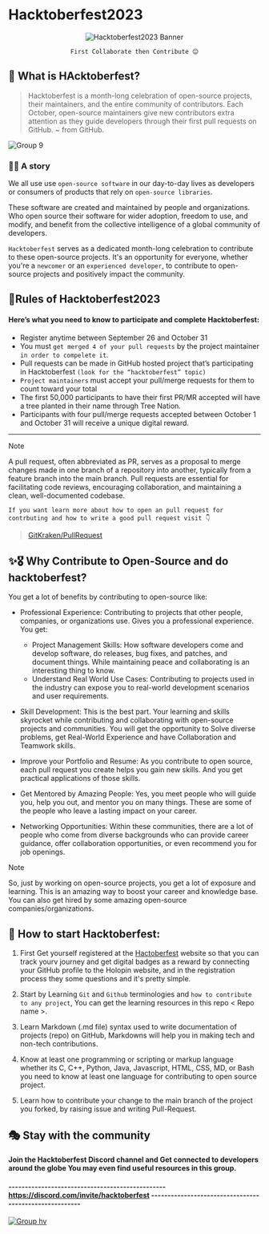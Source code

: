 # Hacktoberfest2023

<div align="center">
  
![Hacktoberfest2023 Banner](https://github.com/ClubToCode/Hacktoberfest2023/assets/97173586/062e4d15-9fc5-4cb1-9852-00cfbdc80b29)

 `First Collaborate then Contribute 😊`

</div>

## 🤔 What is HAcktoberfest?

> Hacktoberfest is a month-long celebration of open-source projects, their maintainers, and the entire community of contributors. Each October, open-source maintainers give new contributors extra attention as they guide developers through their first pull requests on GitHub.
~ from GitHub.

![Group 9](https://github.com/ClubToCode/Hacktoberfest2023/assets/97173586/a6a977d3-19b9-4aee-902a-80cb61a98d60)

### 🚣‍♀️ A story
We all use use `open-source software` in our day-to-day lives as developers or consumers of products that rely on `open-source libraries`.

These software are created and maintained by people and organizations. Who open source their software for wider adoption, freedom to use, and
modify, and benefit from the collective intelligence of a global community of developers.

`Hacktoberfest` serves as a dedicated month-long celebration to contribute to these open-source projects. It's an opportunity for everyone, whether you're a `newcomer` or an `experienced developer`, to contribute to open-source projects and positively impact the community.

## 📜Rules of Hacktoberfest2023

#### Here’s what you need to know to participate and complete Hacktoberfest:

- Register anytime between September 26 and October 31
- You must `get merged 4 of your pull requests` by the project maintainer `in order to compelete it`. 
- Pull requests can be made in GitHub hosted project that’s participating in Hacktoberfest `(look for the “hacktoberfest” topic)`
- `Project maintainers` must accept your pull/merge requests for them to count toward your total
- The first 50,000 participants to have their first PR/MR accepted will have a tree planted in their name through Tree Nation.
- Participants with four pull/merge requests accepted between October 1 and October 31 will receive a unique digital reward.

--------------------------------------------------------------------------------------------------------------------------------------------------------------------------

>[!NOTE]
>A pull request, often abbreviated as PR, serves as a proposal to merge changes made in one branch of a repository into another, typically from a feature branch into the main branch. Pull requests are essential for facilitating code reviews, encouraging collaboration, and maintaining a clean, well-documented codebase.

`If you want learn more about how to open an pull request for contrbuting and how to write a good pull request visit 👇`
>[GitKraken/PullRequest](https://www.gitkraken.com/learn/git/tutorials/what-is-a-pull-request-in-git)


## ✨🎖️ Why Contribute to Open-Source and do hacktoberfest?
You get a lot of benefits by contributing to open-source like: 

- Professional Experience:  Contributing to projects that other people, companies, or organizations use. Gives you a professional experience. You get:
  - Project Management Skills: How software developers come and develop software, do releases, bug fixes, and patches, and document things. While maintaining peace and collaborating is an interesting thing to know.
  - Understand Real World Use Cases: Contributing to projects used in the industry can expose you to real-world development scenarios and user requirements.
    
- Skill Development: This is the best part. Your learning and skills skyrocket while contributing and collaborating with open-source projects and communities. You will get the opportunity to Solve diverse problems, get Real-World Experience and have Collaboration and Teamwork skills.

- Improve your Portfolio and Resume: As you contribute to open source, each pull request you create helps you gain new skills. And you get practical applications of those skills.

- Get Mentored by Amazing People: Yes, you meet people who will guide you, help you out, and mentor you on many things. These are some of the people who leave a lasting impact on your career.

- Networking Opportunities: Within these communities, there are a lot of people who come from diverse backgrounds who can provide career guidance, offer collaboration opportunities, or even recommend you for job openings.

>[!NOTE]
>So, just by working on open-source projects, you get a lot of exposure and learning. This is an amazing way to boost your career and knowledge base. You can also get hired by some amazing open-source companies/organizations.

## 🎢 How to start Hacktoberfest: 

1. First Get yourself registered at the [Hactoberfest](https://hacktoberfest.com/auth/) website so that you can track yourv journey and get digital badges as a reward by connecting your GitHub profile to the Holopin website, and in the registration process they some questions and it's pretty simple.
   
1. Start by Learning `Git` and `Github` terminologies and `how to contribute to any project`, You can get the learning resources in this repo < Repo name >.

1. Learn Markdown (.md file) syntax used to write documentation of projects (repo) on GitHub, Markdowns will help you in making tech and non-tech contributions. 

1. Know at least one programming or scripting or markup language whether its C, C++, Python, Java, Javascript, HTML, CSS, MD, or Bash you need to know at least one language for contributing to open source project.

1. Learn how to contribute your change to the main branch of the project you forked, by raising issue and writing Pull-Request.


## 🎭 Stay with the community

#### Join the Hacktoberfest Discord channel and Get connected to developers around the globe You may even find useful resources in this group.

#### ------------------------------------------------ https://discord.com/invite/hacktoberfest -------------------------------------------------------
                                                    
[![Group hv](https://github.com/ClubToCode/Hacktoberfest2023/assets/97173586/483f1b72-e931-4bbb-8c9b-69ad73ad1926)](https://discord.com/invite/hacktoberfest)

   













